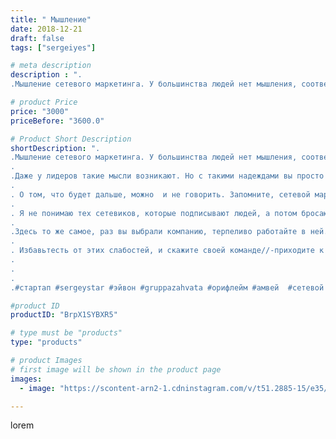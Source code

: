 ```yaml
---
title: " Мышление"
date: 2018-12-21
draft: false
tags: ["sergeiyes"]

# meta description
description : ".
.Мышление сетевого маркетинга. У большинства людей нет мышления, соответствующего сетевому бизнесу. Сетевой маркетинг //- это не лохотрон, не манипуляция и не"

# product Price
price: "3000"
priceBefore: "3600.0"

# Product Short Description
shortDescription: ".
.Мышление сетевого маркетинга. У большинства людей нет мышления, соответствующего сетевому бизнесу. Сетевой маркетинг //- это не лохотрон, не манипуляция и не обман. У многих людей, приходящих в этот бизнес, в самом начале появляется надежда, что уговорив и подписав несколько человек, потом можно будет ничего не делать и просто получать деньги.
.
.Даже у лидеров такие мысли возникают. Но с такими надеждами вы просто потеряете бизнес. Товарооборота не будет, прибыль начнёт снижаться, дистрибьюторы будут уходить от вас, потому что ваше сердце не привязано к вашему делу. Представьте, вы едете в автомобиле, постепенно набираете скорость, а потом отпускаете руль, надеясь, что он доедет сам.
.
. О том, что будет дальше, можно  и не говорить. Запомните, сетевой маркетинг //- это не обман, этот бизнес тесно связан с духовностью. Здесь вы работаете с людьми, а люди находятся под покровительством Всевышнего. Кто получает благословение большого количества людей, тот процветает. А кто хитрит и обманывает, тот не добьётся успеха.
.
. Я не понимаю тех сетевиков, которые подписывают людей, а потом бросают их. Или переходят из одной компании в другую, а потом и в третью. Утром они мусульмане, днем христиане, а вечером //- буддисты. Это неправильно. Выберите одну веру и служите, тогда Всевышний вас поддержит.
.
.Здесь то же самое, раз вы выбрали компанию, терпеливо работайте в ней. Лёгких денег не бывает. Но, к сожалению, сетевой маркетинг привлекает много лентяев и халтурщиков, хитрецов и людей низкого интеллекта. Они хотят получить все быстро и без особых усилий. Потому что видят, как кто//-то получает чек, и думают //- надо успеть в самом начале что//-нибудь заработать.
.
. Избавьтесть от этих слабостей, и скажите своей команде//-приходите к нам с искренними намерениями, тогда Всевышний даст вам долговременный успех. Когда вы в центре внимания, сохранить духовность не так просто. Не поддаваться лести, не поддаваться соблазнам и оставаться духовным //- это большое испытание. Я вижу, что люди, которые смогли через все это пройти, процветают. А люди, которые поддались соблазнам, постепенно катятся вниз.
.
.
.
.#стартап #sergeystar #эйвон #gruppazahvata #орифлейм #амвей  #сетевой #москва"

#product ID
productID: "BrpX1SYBXR5"

# type must be "products"
type: "products"

# product Images
# first image will be shown in the product page
images:
  - image: "https://scontent-arn2-1.cdninstagram.com/v/t51.2885-15/e35/47134387_2245917845684161_2988721831389907277_n.jpg?tp=1&_nc_ht=scontent-arn2-1.cdninstagram.com&_nc_cat=101&_nc_ohc=cb_2SnhzidIAX-_jBOF&ccb=7-4&oh=dbbc9283ac5fff27148c387dcead051c&oe=608399B2&_nc_sid=86f79a&ig_cache_key=MTkzOTE4NTkzMTQ5MjA5NTA5Nw%3D%3D.2-ccb7-4"

---
```

lorem
